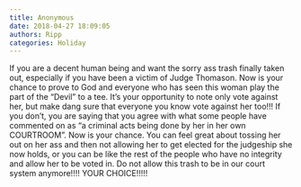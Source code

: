 ```yaml
---
title: Anonymous
date: 2018-04-27 18:09:05
authors: Ripp
categories: Holiday
---
```


 If you are a decent human being and want the sorry ass trash finally taken out, especially if you have been a victim of Judge Thomason.  Now is your chance to prove to God and everyone who has seen this woman play the part of the “Devil” to a tee. It’s your opportunity to note only vote against her, but make dang sure that everyone you know vote against her too!!! If you don’t, you are saying that you agree with what some people have commented on as “a criminal acts being done by her in her own COURTROOM”. Now is your chance. You can feel great about tossing her out on her ass and then not allowing her to get elected for the judgeship she now holds, or you can be like the rest of the people who have no integrity and allow her to be voted in. Do not allow this trash to be in our court system anymore!!!! YOUR CHOICE!!!!!